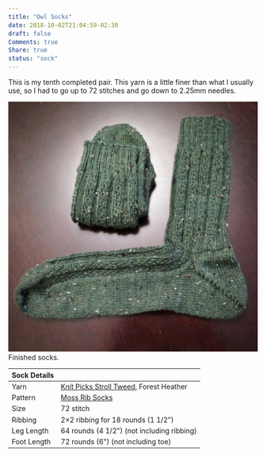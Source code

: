 ```yaml
---
title: "Owl Socks"
date: 2018-10-02T21:04:59-02:30
draft: false
Comments: true
Share: true
status: "sock"
---
```


This is my tenth completed pair. This yarn is a little finer than what I usually use, so I had to go up to 72 stitches and go down to 2.25mm needles.

![Photo](/post/moss_rib/Moss_Rib.jpg) Finished socks.

| Sock Details |                                                                                                          |
|--------------|----------------------------------------------------------------------------------------------------------|
| Yarn         | [Knit Picks Stroll Tweed](https://www.ravelry.com/yarns/library/knit-picks-stroll-tweed), Forest Heather |
| Pattern      | [Moss Rib Socks](https://www.ravelry.com/patterns/library/moss-rib-socks-2)                              |
| Size         | 72 stitch                                                                                                |
| Ribbing      | 2×2 ribbing for 18 rounds (1 1/2")                                                                       |
| Leg Length   | 64 rounds (4 1/2") (not including ribbing)                                                               |
| Foot Length  | 72 rounds (6") (not including toe)                                                                       |
